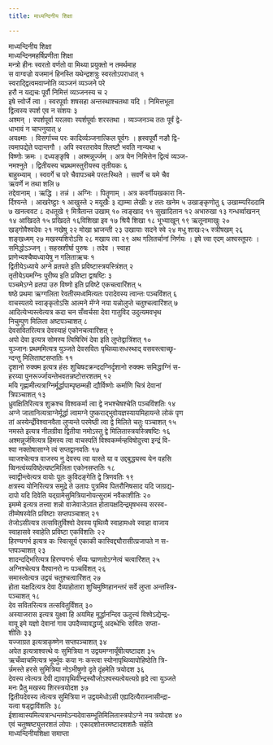 ```yaml
---
title: माध्यन्दिनीय शिक्षा

---
```

माध्यन्दिनीय शिक्षा  
माध्यन्दिनमहर्षिप्रणीता शिक्षा  
मन्त्रो हीनः स्वरतो वर्णतो वा मिथ्या प्रयुक्तो न तमर्थमाह  
स वाग्वज्रो यजमानं हिनस्ति यथेन्द्रशत्रुः स्वरतोऽपराधात् १  
स्वराद्द्वित्वमवाप्नोति व्यञ्जनं व्यञ्जने परे  
हरौ न यद्यचः पूर्वौ निमित्तं व्यञ्जनस्य च २  
इषे त्त्वोर्जे त्वा । स्वरपूर्वाः शषसहा अन्तस्थाश्चतथा यदि । निमित्तभूता  
द्वित्वस्य स्पर्श एव न संशयः ३  
अश्मन् । स्पर्शपूर्वा यरलवाः स्पर्शपूर्वाः शरस्तथा । व्यञ्जनञ्च ततः पूर्वं द्वे-  
धाभावं न चाप्त्नुयात् ४  
अयक्ष्माः । विसर्गाच्च परः कादिर्व्यञ्जनात्किल पूर्वगः । ह्रस्वपूर्वौ नङौ द्वि-  
त्वमापद्येते पदान्तगौ । अपि स्वरतरावेव श्लिष्टौ भवति नान्यथा ५  
विष्णोः क्रमः । दध्यङ्ङृषि । अश्मन्नूर्ज्जम् । अत्र येन निमित्तेन द्वित्वं व्यञ्ज-  
नमश्नुते । द्वितीयस्य चप्रथमस्तुरीयस्य तृतीयकः ६  
बाहुब्भ्याम् । स्ववर्गे च परे चैवापञ्चमे परतःस्थिते । सवर्णे च यमे चैव  
ऋवर्णे न तथा शलि ७  
तद्देवानाम् । ऋद्धि । तन्नं । अग्निः । पितॄणाम् । अत्र कवर्गीयखकारा नि-  
र्दिश्यन्ते । आखरेष्ट्ठाः १ आखुस्ते २ मयूखैः ३ द्याम्मा लेखीः ४ ततः खनेम ५ उखाङ्कृणोतु ६ उखाम्म्परिददामि ७ खनत्ववट ८ दधतूखे ९ मित्रैतान्त उखाम् १० त्वङ्खाद ११ सुखादितान १२ अभारुखा १३ गन्धर्व्वाखनन् १४ आखिदते १५ प्रखिदते १६विशिखा इव १७ श्रियै शिखा १८ भूभ्याखून् १९ ऋतूनामाखुः २० खड्गोवैश्वदेवः २१ नखेषु २२ मोखा भ्राजन्ती २३ उखायाः सदने स्वे २४ मधु शाखः२५ स्त्रीषखम् २६ शङ्खध्मम् २७ मखस्यशिरोऽसि २८ मखाय त्वा २९ अथ गलितर्चानां निर्णयः । इषे त्त्वा एदम् अश्वस्तूपरः । समिद्धोऽञ्जन् । सहस्रशीर्षा पुरुषः । तदेव । स्वाहा  
प्राणेभ्यश्चैष्वध्यायेषु न गलिताऋचः १  
द्वितीयेऽध्याये अग्ने व्रतपते इति प्रविष्टास्त्रयस्त्रिंशत् २  
तृतीयेऽयमग्निः पुरीष्य इति प्रविष्टा द्वाषष्टिः ३  
पञ्चमेऽग्ने व्रतपा उरु विष्णो इति प्रविष्टे एकचत्वारिंशत् ५  
षष्ठे प्रथमा ऋग्गलिता रेवतीरमध्वमित्यतः परादेवस्य त्वान्तः पञ्चविंशत् ६  
वाचस्पतये स्वाङ्कृतोऽसि आत्मने मॅग्ने नया यन्नोलुप्ते चतुश्चत्वारिंशत् ७  
आदित्येभ्यस्त्वेत्यत्र कदा चन सँव्वर्चसा देवा गातुविद उदुत्यमवभृथ  
निचुम्पुण मिलिता अष्टपञ्चाशत् ८  
देवसवितरित्यत्र देवस्याहं एकोनचत्वारिंशत् ९  
अपो देवा इत्यत्र सोमस्य त्विषिरिमं देवा इति लुप्तेद्वात्रिंशत् १०  
युञ्जानः प्रथममित्यत्र युञ्जते देवसवितः पृथिव्याःसधस्थाद् वसवस्त्वाच्छृ-  
न्दन्तु मिलिताष्टसप्ततिः ११  
दृशानो रुक्क्म इत्यत्र हंसः शुचिषदक्रन्ददग्निर्दृशानो रुक्क्मः समिद्धाग्निं स-  
हरय्या पुनरूर्ज्जायन्तेभवतन्नष्टोत्तरशतम् १२  
मयि गृह्णामीत्यत्राग्निर्मूर्द्धापाम्पृष्ठम्मही द्यौर्विष्णोः कर्माणि चित्रं देवानां  
त्रिपञ्चाशत् १३  
ध्रुवक्षितिरित्यत्र शुक्रश्च विश्वकर्मा त्वा द्वे नभश्चेषश्चेति पञ्चविंशतिः १४  
अग्ने जातानित्यत्राग्नेर्मूर्द्धा त्वामग्ने पुष्कराद्भुवोयज्ञस्यायमिहायन्ते लोकं पृण  
तां अस्येन्द्रँविश्वानवैता लुप्यन्ते परमेष्ठी त्वा द्वे मिलिते चतुः पञ्चाशत् १५  
नमस्ते इत्यत्र नीलग्रीवा द्वितीया नमोऽस्तु द्वे मिलितास्त्रयस्त्रिषष्टिः १६  
अश्मन्नूर्जमित्यत्र हिमस्य त्वा वाचस्पतिं विश्वकर्म्मन्हविषोदुत्त्वा इन्द्रं वि-  
श्वा नक्तोषासाग्ने त्वं सप्तद्वानवतिः १७  
व्वाजश्चेत्यत्र वाजस्य नु देवस्य त्वा यास्ते या व उद्दबुद्ध्यस्व येन वहसि  
व्विनत्वंय्यविष्ठेत्यष्टमिलिता एकोनसप्ततिः १८  
स्वाद्वीन्त्वेत्यत्र वायोः पूतः कुविदङ्गेति द्वे त्रिणवतिः १९  
क्षत्रस्य योनिरित्यत्र समुद्रे ते उतापः पुत्रमिव पितरौनिषसाद यदि जाग्रद्य-  
दापो यदि दिवेति यद्ग्रामेसुमित्रियानोयत्सुरामं नवैकाशीतिः २०  
इमम्मे इत्यत्र तत्त्वा शन्नो वाजेवाजेऽवत होतायक्षदिन्द्रमृषभस्य सरस्व-  
तीम्मेषस्येति प्रविष्टाः सप्तपञ्चाशत् २१  
तेजोऽसीत्यत्र तत्सवितुर्विश्वो देवस्य पृथिव्यै स्वाहामधवे स्वाहा वाजाय  
स्वाहासवे स्वाहेति प्रविष्टा एकविंशतिः २२  
हिरण्यगर्भ इत्यत्र कः स्वित्सूर्य एकाकी कास्विद्द्यौरासीत्प्रजापते न स-  
प्तपञ्चाशत् २३  
शादन्दद्भिरित्यत्र हिरण्यगर्भः सँय्यः प्प्राणतोऽग्नेत्वं चत्वारिंशत् २५  
अग्निश्चेत्यत्र वैश्वानरो नः पञ्चविंशत् २६  
समास्त्वेत्यत्र उद्वयं चतुश्चत्वारिंशत् २७  
होता यक्षदित्यत्र देवा दैव्याहोतारा शुचिमुष्णिहानन्तरं सर्वे लुप्ता अन्तस्त्रि-  
पञ्चाशत् १८  
देव सवितरित्यत्र तत्सवितुर्विंशत् ३०  
अस्याजरास इत्यत्र युक्ष्वा हि अयमिह मूर्द्धानन्दिव ऊदुत्त्यं विश्वेऽद्येन्द्र-  
वायू इमे यज्ञो देवानां गाव उपदैव्व्यावद्धर्य्यू अदब्धेभिः सवितः सप्ता-  
शीतिः ३३  
यज्जाग्रत इत्यत्राकृष्णेन सप्तपञ्चाशत् ३४  
अपेत इत्यत्राश्वत्त्थे वः सुमित्रिया न उद्वयमग्नायूँषीत्यष्टादश ३५  
ऋचँव्वाचमित्यत्र भूर्ब्भुवः कया नः कस्त्वा स्योनापृथिव्यापोहिष्ठेति त्रि-  
र्न्नमस्ते हरसे सुमित्रिया नोऽभीषुणो दृते दृंहमेति त्रयोदश ३६  
देवस्य त्वेत्यत्र देवी द्यावापृथिवीन्द्रस्यौजोऽश्वस्यत्वेयत्यग्रे हृदे त्वा युञ्जते  
मनः प्रैतु मखस्य शिरस्त्रयोदश ३७  
द्वितीयदेवस्य त्वेत्यत्र सुमित्रिया न उद्वयमेधोऽसी एह्यदित्यैरास्नासीन्द्रा-  
यत्वा षड्द्वाविंशतिः ३८  
ईशाव्वास्यमित्यत्रान्धन्तमोऽन्यदेवासम्भूतिमिलितास्त्रयोऽग्ने नय त्रयोदश ४०  
एवं चतुष्षष्ट्युत्तरशतं लोपाः । एकादशोत्तरमष्टादशशतैः सहेति  
               माध्यन्दिनीयशिक्षा समाप्ता